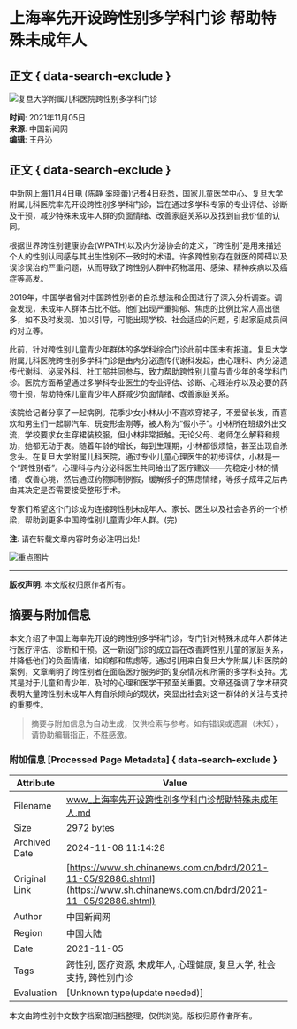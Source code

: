 # 上海率先开设跨性别多学科门诊 帮助特殊未成年人

## 正文 { data-search-exclude }


![复旦大学附属儿科医院跨性别多学科门诊](U580P939T4D92886F15DT20211105105419.jpg)

**时间**: 2021年11月05日  
**来源**: 中国新闻网  
**编辑**: 王丹沁  

## 正文 { data-search-exclude }

中新网上海11月4日电 (陈静 奚晓蕾)记者4日获悉，国家儿童医学中心、复旦大学附属儿科医院率先开设跨性别多学科门诊，旨在通过多学科专家的专业评估、诊断及干预，减少特殊未成年人群的负面情绪、改善家庭关系以及找到自我价值的认同。

根据世界跨性别健康协会(WPATH)以及内分泌协会的定义，“跨性别”是用来描述个人的性别认同感与其出生性别不一致时的术语。许多跨性别存在就医的障碍以及误诊误治的严重问题，从而导致了跨性别人群中药物滥用、感染、精神疾病以及癌症等高发。

2019年，中国学者曾对中国跨性别者的自杀想法和企图进行了深入分析调查。调查发现，未成年人群体占比不低。他们出现严重抑郁、焦虑的比例比常人高出很多，如不及时发现、加以引导，可能出现学校、社会适应的问题，引起家庭成员间的对立等。

此前，针对跨性别儿童青少年群体的多学科综合门诊此前中国未有报道。复旦大学附属儿科医院跨性别多学科门诊是由内分泌遗传代谢科发起，由心理科、内分泌遗传代谢科、泌尿外科、社工部共同参与，致力帮助跨性别儿童与青少年的多学科门诊。医院方面希望通过多学科专业医生的专业评估、诊断、心理治疗以及必要的药物干预，帮助特殊儿童青少年人群减少负面情绪、改善家庭关系。

该院给记者分享了一起病例。花季少女小林从小不喜欢穿裙子，不爱留长发，而喜欢和男生们一起聊汽车、玩变形金刚等，被人称为“假小子”。小林所在班级外出交流，学校要求女生穿裙装校服，但小林非常抵触。无论父母、老师怎么解释和规劝，她都无动于衷。随着年龄的增长，每到生理期，小林都很烦恼，甚至出现自杀念头。在复旦大学附属儿科医院，通过专业儿童心理医生的初步评估，小林是一个“跨性别者”。心理科与内分泌科医生共同给出了医疗建议——先稳定小林的情绪，改善心境，然后通过药物抑制例假，缓解孩子的焦虑情绪，等孩子成年之后再由其决定是否需要接受整形手术。

专家们希望这个门诊成为连接跨性别未成年人、家长、医生以及社会各界的一个桥梁，帮助到更多中国跨性别儿童青少年人群。(完)

**注**: 请在转载文章内容时务必注明出处!  

![重点图片](http://www.sh.chinanews.com/3/2019-07-08/U424P939T3D114F12DT20190708140518.png)

--- 

**版权声明**: 本文版权归原作者所有。
<!-- tcd_original_link https://www.sh.chinanews.com.cn/bdrd/2021-11-05/92886.shtml -->
## 摘要与附加信息

<!-- tcd_abstract -->
本文介绍了中国上海率先开设的跨性别多学科门诊，专门针对特殊未成年人群体进行医疗评估、诊断和干预。这一新设门诊的成立旨在改善跨性别儿童的家庭关系，并降低他们的负面情绪，如抑郁和焦虑等。通过引用来自复旦大学附属儿科医院的案例，文章阐明了跨性别者在面临医疗服务时的复杂情况和所需的多学科支持。尤其是对于儿童和青少年，及时的心理和医学干预至关重要。文章还强调了学术研究表明大量跨性别未成年人有自杀倾向的现状，突显出社会对这一群体的关注与支持的重要性。
<!-- tcd_abstract_end -->

> 摘要与附加信息为自动生成，仅供检索与参考。如有错误或遗漏（未知），请协助编辑指正，不胜感激。

### 附加信息 [Processed Page Metadata] { data-search-exclude }

| Attribute       | Value                                  |
|-----------------|----------------------------------------|
| Filename        | www_上海率先开设跨性别多学科门诊帮助特殊未成年人.md                             |
| Size            | 2972 bytes                           |
| Archived Date   | 2024-11-08 11:14:28                             |
| Original Link   | [https://www.sh.chinanews.com.cn/bdrd/2021-11-05/92886.shtml](https://www.sh.chinanews.com.cn/bdrd/2021-11-05/92886.shtml)                       |
| Author          | 中国新闻网                               |
| Region          | 中国大陆                               |
| Date            | 2021-11-05                                 |
| Tags            | 跨性别, 医疗资源, 未成年人, 心理健康, 复旦大学, 社会支持, 跨性别门诊                                 |
| Evaluation            | [Unknown type(update needed)]                                 |
<!-- tcd_table_end -->

本文由跨性别中文数字档案馆归档整理，仅供浏览。版权归原作者所有。
